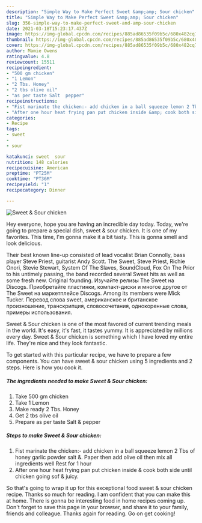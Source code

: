 ```yaml
---
description: "Simple Way to Make Perfect Sweet &amp;amp; Sour chicken"
title: "Simple Way to Make Perfect Sweet &amp;amp; Sour chicken"
slug: 356-simple-way-to-make-perfect-sweet-and-amp-sour-chicken
date: 2021-03-18T15:23:17.437Z
image: https://img-global.cpcdn.com/recipes/885ad86535f09b5c/680x482cq70/sweet-sour-chicken-recipe-main-photo.jpg
thumbnail: https://img-global.cpcdn.com/recipes/885ad86535f09b5c/680x482cq70/sweet-sour-chicken-recipe-main-photo.jpg
cover: https://img-global.cpcdn.com/recipes/885ad86535f09b5c/680x482cq70/sweet-sour-chicken-recipe-main-photo.jpg
author: Mamie Owens
ratingvalue: 4.8
reviewcount: 15511
recipeingredient:
- "500 gm chicken"
- "1 Lemon"
- "2 Tbs. Honey"
- "2 tbs olive oil"
- "as per taste Salt  pepper"
recipeinstructions:
- "Fist marinate the chicken:- add chicken in a ball squeeze lemon 2 Tbs of honey garlic powder salt &amp;. Paper then add olive oil then mix all ingredients well Rest for 1 hour"
- "After one hour heat frying pan put chicken inside &amp; cook both side until chicken going sof &amp; juicy."
categories:
- Recipe
tags:
- sweet
- 
- sour

katakunci: sweet  sour 
nutrition: 148 calories
recipecuisine: American
preptime: "PT25M"
cooktime: "PT36M"
recipeyield: "1"
recipecategory: Dinner

---
```



![Sweet &amp; Sour chicken](https://img-global.cpcdn.com/recipes/885ad86535f09b5c/680x482cq70/sweet-sour-chicken-recipe-main-photo.jpg)

Hey everyone, hope you are having an incredible day today. Today, we're going to prepare a special dish, sweet &amp; sour chicken. It is one of my favorites. This time, I'm gonna make it a bit tasty. This is gonna smell and look delicious.

Their best known line-up consisted of lead vocalist Brian Connolly, bass player Steve Priest, guitarist Andy Scott. The Sweet, Steve Priest, Richie Onori, Stevie Stewart, System Of The Slaves, SoundCloud, Fox On The Prior to his untimely passing, the band recorded several Sweet hits as well as some fresh new. Original founding. Изучайте релизы The Sweet на Discogs. Приобретайте пластинки, компакт-диски и многое другое от The Sweet на маркетплейсе Discogs. Among its members were Mick Tucker. Перевод слова sweet, американское и британское произношение, транскрипция, словосочетания, однокоренные слова, примеры использования.

Sweet &amp; Sour chicken is one of the most favored of current trending meals in the world. It's easy, it's fast, it tastes yummy. It is appreciated by millions every day. Sweet &amp; Sour chicken is something which I have loved my entire life. They're nice and they look fantastic.


To get started with this particular recipe, we have to prepare a few components. You can have sweet &amp; sour chicken using 5 ingredients and 2 steps. Here is how you cook it.

<!--inarticleads1-->

##### The ingredients needed to make Sweet &amp; Sour chicken:

1. Take 500 gm chicken
1. Take 1 Lemon
1. Make ready 2 Tbs. Honey
1. Get 2 tbs olive oil
1. Prepare as per taste Salt &amp; pepper




<!--inarticleads2-->

##### Steps to make Sweet &amp; Sour chicken:

1. Fist marinate the chicken:- add chicken in a ball squeeze lemon 2 Tbs of honey garlic powder salt &amp;. Paper then add olive oil then mix all ingredients well Rest for 1 hour
1. After one hour heat frying pan put chicken inside &amp; cook both side until chicken going sof &amp; juicy.




So that's going to wrap it up for this exceptional food sweet &amp; sour chicken recipe. Thanks so much for reading. I am confident that you can make this at home. There is gonna be interesting food in home recipes coming up. Don't forget to save this page in your browser, and share it to your family, friends and colleague. Thanks again for reading. Go on get cooking!
